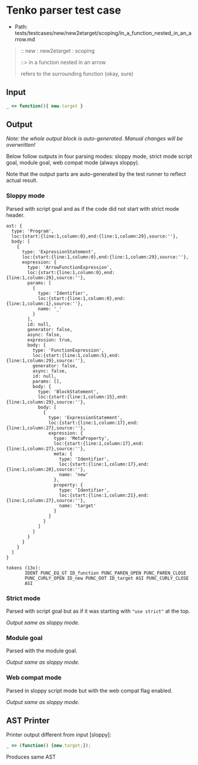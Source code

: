 # Tenko parser test case

- Path: tests/testcases/new/new2etarget/scoping/in_a_function_nested_in_an_arrow.md

> :: new : new2etarget : scoping
>
> ::> in a function nested in an arrow
>
> refers to the surrounding function (okay, sure)

## Input

`````js
_ => function(){ new.target }
`````

## Output

_Note: the whole output block is auto-generated. Manual changes will be overwritten!_

Below follow outputs in four parsing modes: sloppy mode, strict mode script goal, module goal, web compat mode (always sloppy).

Note that the output parts are auto-generated by the test runner to reflect actual result.

### Sloppy mode

Parsed with script goal and as if the code did not start with strict mode header.

`````
ast: {
  type: 'Program',
  loc:{start:{line:1,column:0},end:{line:1,column:29},source:''},
  body: [
    {
      type: 'ExpressionStatement',
      loc:{start:{line:1,column:0},end:{line:1,column:29},source:''},
      expression: {
        type: 'ArrowFunctionExpression',
        loc:{start:{line:1,column:0},end:{line:1,column:29},source:''},
        params: [
          {
            type: 'Identifier',
            loc:{start:{line:1,column:0},end:{line:1,column:1},source:''},
            name: '_'
          }
        ],
        id: null,
        generator: false,
        async: false,
        expression: true,
        body: {
          type: 'FunctionExpression',
          loc:{start:{line:1,column:5},end:{line:1,column:29},source:''},
          generator: false,
          async: false,
          id: null,
          params: [],
          body: {
            type: 'BlockStatement',
            loc:{start:{line:1,column:15},end:{line:1,column:29},source:''},
            body: [
              {
                type: 'ExpressionStatement',
                loc:{start:{line:1,column:17},end:{line:1,column:27},source:''},
                expression: {
                  type: 'MetaProperty',
                  loc:{start:{line:1,column:17},end:{line:1,column:27},source:''},
                  meta: {
                    type: 'Identifier',
                    loc:{start:{line:1,column:17},end:{line:1,column:20},source:''},
                    name: 'new'
                  },
                  property: {
                    type: 'Identifier',
                    loc:{start:{line:1,column:21},end:{line:1,column:27},source:''},
                    name: 'target'
                  }
                }
              }
            ]
          }
        }
      }
    }
  ]
}

tokens (13x):
       IDENT PUNC_EQ_GT ID_function PUNC_PAREN_OPEN PUNC_PAREN_CLOSE
       PUNC_CURLY_OPEN ID_new PUNC_DOT ID_target ASI PUNC_CURLY_CLOSE
       ASI
`````

### Strict mode

Parsed with script goal but as if it was starting with `"use strict"` at the top.

_Output same as sloppy mode._

### Module goal

Parsed with the module goal.

_Output same as sloppy mode._

### Web compat mode

Parsed in sloppy script mode but with the web compat flag enabled.

_Output same as sloppy mode._

## AST Printer

Printer output different from input [sloppy]:

````js
_ => (function() {new.target;});
````

Produces same AST
